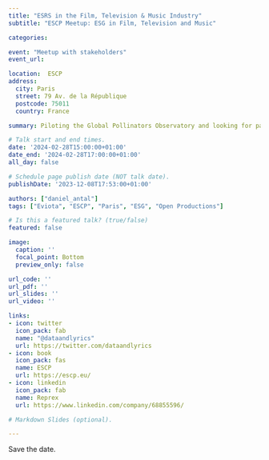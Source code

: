 ```yaml
---
title: "ESRS in the Film, Television & Music Industry"
subtitle: "ESCP Meetup: ESG in Film, Television and Music"

categories:

event: "Meetup with stakeholders" 
event_url: 

location:  ESCP
address:
  city: Paris
  street: 79 Av. de la République
  postcode: 75011 
  country: France

summary: Piloting the Global Pollinators Observatory and looking for partners for our idea about building a knowledge system that employs millions of bees into monitoring the ecosystem and the downstream of many food value chains. 

# Talk start and end times.
date: '2024-02-28T15:00:00+01:00'
date_end: '2024-02-28T17:00:00+01:00'
all_day: false

# Schedule page publish date (NOT talk date).
publishDate: '2023-12-08T17:53:00+01:00'

authors: ["daniel_antal"]
tags: ["Eviota", "ESCP", "Paris", "ESG", "Open Productions"]

# Is this a featured talk? (true/false)
featured: false

image:
  caption: ''
  focal_point: Bottom
  preview_only: false

url_code: ''
url_pdf: ''
url_slides: ''
url_video: ''

links:
- icon: twitter
  icon_pack: fab
  name: "@dataandlyrics"
  url: https://twitter.com/dataandlyrics
- icon: book
  icon_pack: fas
  name: ESCP
  url: https://escp.eu/
- icon: linkedin
  icon_pack: fab
  name: Reprex
  url: https://www.linkedin.com/company/68855596/

# Markdown Slides (optional).

---
```


Save the date.




